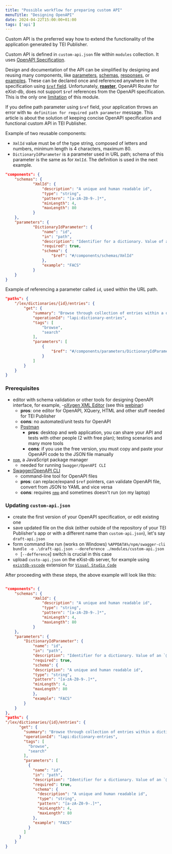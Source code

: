 ```yaml
---
title: "Possible workflow for preparing custom API"
menuTitle: "Designing OpenAPI"
date: 2024-04-22T15:00:00+01:00
tags: ['api']
---
```


Custom API is the preferred way how to extend the functionality of the application generated by TEI Publisher.

Custom API is defined in `custom-api.json` file within `modules` collection. It uses [OpenAPI Specification](https://github.com/OAI/OpenAPI-Specification/blob/main/versions/3.0.1.md).

Design and documentation of the API can be simplified by designing and reusing  many components, like [parameters](https://github.com/OAI/OpenAPI-Specification/blob/main/versions/3.0.3.md#parameterObject), [schemas](https://github.com/OAI/OpenAPI-Specification/blob/main/versions/3.0.3.md#schemaObject), [responses](https://github.com/OAI/OpenAPI-Specification/blob/main/versions/3.0.3.md#responseObject), or [examples](https://github.com/OAI/OpenAPI-Specification/blob/main/versions/3.0.3.md#exampleObject). These can be declared once and referenced anywhere in the specification using [`$ref` field](https://github.com/OAI/OpenAPI-Specification/blob/main/versions/1.2.md#433-data-type-fields). Unfortunately, [**roaster**](https://github.com/eeditiones/roaster), OpenAPI Router for eXist-db, does not support `$ref` references from the OpenAPI specification. This is the only one [limitation](https://github.com/eeditiones/roaster#limitations) of this module.

If you define path parameter using `$ref` field, your application throws an error with `No definition for required path parameter` message. This article is about the solution of keeping concise OpenAPI specification and functional custom API in TEI Publisher.

Example of two reusable components:

- `XmlId` value must be of the type string, composed of letters and numbers, minimum length is 4 characters, maximum 80.
- `DictionaryIdParameter` is a parameter used in URL path; schema of this parameter is the same as for `XmlId`. The definition is used in the next example.

```json
"components": { 
    "schemas": {
            "XmlId": {
                "description": "A unique and human readable id",
                "type": "string",
                "pattern": "[a-zA-Z0-9-.]*",
                "minLength": 4,
                "maxLength": 80
            }
    },
    "parameters": {
            "DictionaryIdParameter": {
                "name": "id",
                "in": "path",
                "description": "Identifier for a dictionary. Value of an `@xml:id` attribute of the `<TEI>` element.",
                "required": true,
                "schema": {
                    "$ref": "#/components/schemas/XmlId"
                },
                "example": "FACS"
            }
    }
}
```

Example of referencing a parameter called `id`, used within the URL path.

```json
"paths": {
    "/lex/dictionaries/{id}/entries": {
        "get": {
            "summary": "Browse through collection of entries within a dictionary.",
            "operationId": "lapi:dictionary-entries",
            "tags": [
                "browse",
                "search"
            ],
            "parameters": [
                {
                    "$ref": "#/components/parameters/DictionaryIdParameter"
                }
            ]
        }
    }
}
```

### Prerequisites

- editor with schema validation or other tools for designing OpenAPI interface, for example,
  -[oXygen XML Editor](https://www.oxygenxml.com) (see this [webinar](https://www.oxygenxml.com/events/2022/webinar_openapi_editing_testing_and_documenting.html))
    - **pros**: one editor for OpenAPI, XQuery, HTML and other stuff needed for TEI Publisher
    - **cons**: no automated/unit tests for OpenAPI
  - [Postman](https://www.postman.com)
    - **pros**: desktop and web application, you can share your API and tests with other people (2 with free plan); testing scenarios and many more tools
    - **cons**: if you use the free version, you must copy and paste your OpenAPI code to the JSON file manually
- [`npm`](https://www.npmjs.com/package/npm), a JavaScript package manager
  - needed for running `Swagger/OpenAPI CLI`
- [Swagger/OpenAPI CLI](https://github.com/APIDevTools/swagger-cli)
  - command-line tool for OpenAPI files
  - **pros**: can replace/expand `$ref` pointers, can validate OpenAPI file, convert from JSON to YAML and vice versa
  - **cons**: requires [`nmp`](https://www.npmjs.com) and sometimes doesn't run (on my laptop)

### Updating `custom-api.json`

- create the first version of your OpenAPI specification, or edit existing one
- save updated file on the disk (either outside of the repository of your TEI Publisher's app or with a different name than `custom-api.json`), let's say `draft-api.json`
- form command line run (works on Windows) `%APPDATA%/npm/swagger-cli bundle -o .\draft-api.json --dereference ./modules/custom-api.json`
  - [`--defference`] switch is crucial in this case
- upload `custo-api.json` on the eXist-db server, for example using [`existdb-vscode`](https://marketplace.visualstudio.com/items?itemName=eXist-db.existdb-vscode) extension for [`Visual Studio Code`](https://code.visualstudio.com/download)

After proceeding with these steps, the above example will look like this:

```json

"components": { 
    "schemas": {
            "XmlId": {
                "description": "A unique and human readable id",
                "type": "string",
                "pattern": "[a-zA-Z0-9-.]*",
                "minLength": 4,
                "maxLength": 80
            }
    },
    "parameters": {
        "DictionaryIdParameter": {
            "name": "id",
            "in": "path",
            "description": "Identifier for a dictionary. Value of an `@xml:id` attribute of the `<TEI>` element.",
            "required": true,
            "schema": {
            "description": "A unique and human readable id",
            "type": "string",
            "pattern": "[a-zA-Z0-9-.]*",
            "minLength": 4,
            "maxLength": 80
            },
            "example": "FACS"
        }
    }
},
"paths": {
"/lex/dictionaries/{id}/entries": {
      "get": {
        "summary": "Browse through collection of entries within a dictionary.",
        "operationId": "lapi:dictionary-entries",
        "tags": [
          "browse",
          "search"
        ],
        "parameters": [
          {
            "name": "id",
            "in": "path",
            "description": "Identifier for a dictionary. Value of an `@xml:id` attribute of the `<TEI>` element.",
            "required": true,
            "schema": {
              "description": "A unique and human readable id",
              "type": "string",
              "pattern": "[a-zA-Z0-9-.]*",
              "minLength": 4,
              "maxLength": 80
            },
            "example": "FACS"
          }
        ]
      }
    }
}
```
